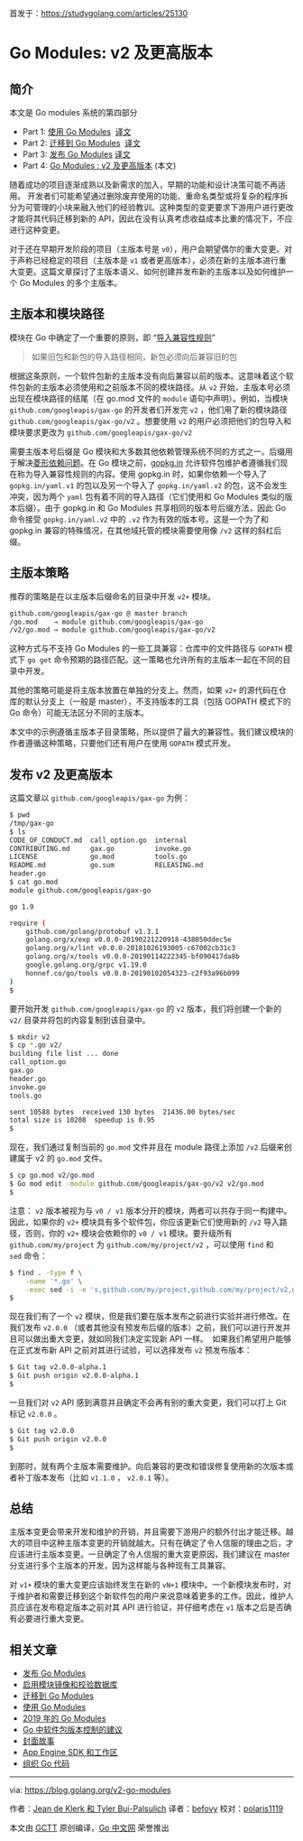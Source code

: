 首发于：https://studygolang.com/articles/25130

# Go Modules: v2 及更高版本

## 简介

本文是 Go modules 系统的第四部分

- Part 1: [使用 Go Modules](https://blog.golang.org/using-go-modules)  [译文](https://studygolang.com/articles/19334)
- Part 2: [迁移到 Go Modules](https://blog.golang.org/migrating-to-go-modules)  [译文](https://studygolang.com/articles/23133)
- Part 3: [发布 Go Modules](https://blog.golang.org/publishing-go-modules) [译文](https://studygolang.com/articles/25129)
- Part 4: [Go Modules : v2 及更高版本](https://blog.golang.org/v2-go-modules) (本文) 

随着成功的项目逐渐成熟以及新需求的加入，早期的功能和设计决策可能不再适用。 开发者们可能希望通过删除废弃使用的功能、重命名类型或将复杂的程序拆分为可管理的小块来融入他们的经验教训。这种类型的变更要求下游用户进行更改才能将其代码迁移到新的 API，因此在没有认真考虑收益成本比重的情况下，不应进行这种变更。

对于还在早期开发阶段的项目（主版本号是 `v0`），用户会期望偶尔的重大变更。对于声称已经稳定的项目（主版本是 `v1` 或者更高版本），必须在新的主版本进行重大变更。这篇文章探讨了主版本语义、如何创建并发布新的主版本以及如何维护一个 Go Modules 的多个主版本。

## 主版本和模块路径

模块在 Go 中确定了一个重要的原则，即 “[导入兼容性规则](https://research.swtch.com/vgo-import)”

> 如果旧包和新包的导入路径相同，新包必须向后兼容旧的包

根据这条原则，一个软件包新的主版本没有向后兼容以前的版本。这意味着这个软件包新的主版本必须使用和之前版本不同的模块路径。从 `v2` 开始，主版本号必须出现在模块路径的结尾（在 go.mod 文件的 `module` 语句中声明）。例如，当模块 `github.com/googleapis/gax-go` 的开发者们开发完 `v2` ，他们用了新的模块路径 `github.com/googleapis/gax-go/v2` 。想要使用 `v2` 的用户必须把他们的包导入和模块要求更改为 ``github.com/googleapis/gax-go/v2`` 

需要主版本号后缀是 Go 模块和大多数其他依赖管理系统不同的方式之一。后缀用于解决[菱形依赖问题](https://research.swtch.com/vgo-import#dependency_story)。在 Go 模块之前，[gopkg.in](http://gopkg.in/) 允许软件包维护者遵循我们现在称为导入兼容性规则的内容。使用 gopkg.in 时，如果你依赖一个导入了 `gopkg.in/yaml.v1` 的包以及另一个导入了 `gopkg.in/yaml.v2` 的包，这不会发生冲突，因为两个 `yaml` 包有着不同的导入路径（它们使用和 Go Modules 类似的版本后缀）。由于 gopkg.in 和 Go Modules 共享相同的版本号后缀方法，因此 Go 命令接受 `gopkg.in/yaml.v2` 中的 `.v2` 作为有效的版本号。这是一个为了和 gopkg.in 兼容的特殊情况，在其他域托管的模块需要使用像 `/v2` 这样的斜杠后缀。

## 主版本策略

推荐的策略是在以主版本后缀命名的目录中开发 `v2+` 模块。

```bash
github.com/googleapis/gax-go @ master branch
/go.mod    → module github.com/googleapis/gax-go
/v2/go.mod → module github.com/googleapis/gax-go/v2
```

这种方式与不支持 Go Modules 的一些工具兼容：仓库中的文件路径与 `GOPATH` 模式下 `go get` 命令预期的路径匹配。这一策略也允许所有的主版本一起在不同的目录中开发。

其他的策略可能是将主版本放置在单独的分支上。然而，如果 `v2+` 的源代码在仓库的默认分支上（一般是 master），不支持版本的工具（包括 GOPATH 模式下的 Go 命令）可能无法区分不同的主版本。

本文中的示例遵循主版本子目录策略，所以提供了最大的兼容性。我们建议模块的作者遵循这种策略，只要他们还有用户在使用 `GOPATH` 模式开发。

## 发布 v2 及更高版本

这篇文章以 `github.com/googleapis/gax-go` 为例：

```bash
$ pwd
/tmp/gax-go
$ ls
CODE_OF_CONDUCT.md  call_option.go  internal
CONTRIBUTING.md     gax.go          invoke.go
LICENSE             go.mod          tools.go
README.md           go.sum          RELEASING.md
header.go
$ cat go.mod
module github.com/googleapis/gax-go

go 1.9

require (
    github.com/golang/protobuf v1.3.1
    golang.org/x/exp v0.0.0-20190221220918-438050ddec5e
    golang.org/x/lint v0.0.0-20181026193005-c67002cb31c3
    golang.org/x/tools v0.0.0-20190114222345-bf090417da8b
    google.golang.org/grpc v1.19.0
    honnef.co/go/tools v0.0.0-20190102054323-c2f93a96b099
)
$
```

要开始开发 `github.com/googleapis/gax-go` 的 `v2` 版本，我们将创建一个新的 `v2/` 目录并将包的内容复制到该目录中。

```bash
$ mkdir v2
$ cp *.go v2/
building file list ... done
call_option.go
gax.go
header.go
invoke.go
tools.go

sent 10588 bytes  received 130 bytes  21436.00 bytes/sec
total size is 10208  speedup is 0.95
$
```

现在，我们通过复制当前的 `go.mod` 文件并且在 module 路径上添加 `/v2` 后缀来创建属于 v2 的 `go.mod` 文件。

```bash
$ cp go.mod v2/go.mod
$ Go mod edit -module github.com/googleapis/gax-go/v2 v2/go.mod
$
```

注意： `v2` 版本被视为与 `v0 / v1` 版本分开的模块，两者可以共存于同一构建中。因此，如果你的 `v2+` 模块具有多个软件包，你应该更新它们使用新的 `/v2` 导入路径，否则，你的 `v2+` 模块会依赖你的 `v0 / v1` 模块。要升级所有 `github.com/my/project` 为 `github.com/my/project/v2` ，可以使用 `find` 和 `sed` 命令：

```bash
$ find . -type f \
    -name '*.go' \
    -exec sed -i -e 's,github.com/my/project,github.com/my/project/v2,g' {} \;
$
```

现在我们有了一个 `v2` 模块，但是我们要在版本发布之前进行实验并进行修改。在我们发布 `v2.0.0` （或者其他没有预发布后缀的版本）之前，我们可以进行开发并且可以做出重大变更，就如同我们决定实现新 API 一样。  如果我们希望用户能够在正式发布新 API 之前对其进行试验，可以选择发布 `v2` 预发布版本：

```bash
$ Git tag v2.0.0-alpha.1
$ Git push origin v2.0.0-alpha.1
$
```

一旦我们对 `v2` API 感到满意并且确定不会再有别的重大变更，我们可以打上 Git 标记 `v2.0.0` 。

```bash
$ Git tag v2.0.0
$ Git push origin v2.0.0
$
```

到那时，就有两个主版本需要维护。向后兼容的更改和错误修复使用新的次版本或者补丁版本发布（比如 `v1.1.0` ， `v2.0.1` 等）。

## 总结

主版本变更会带来开发和维护的开销，并且需要下游用户的额外付出才能迁移。越大的项目中这种主版本变更的开销就越大。只有在确定了令人信服的理由之后，才应该进行主版本变更。一旦确定了令人信服的重大变更原因，我们建议在 master 分支进行多个主版本的开发，因为这样能与各种现有工具兼容。

对 `v1+` 模块的重大变更应该始终发生在新的 `vN+1` 模块中。一个新模块发布时，对于维护者和需要迁移到这个新软件包的用户来说意味着更多的工作。因此，维护人员应该在发布稳定版本之前对其 API 进行验证，并仔细考虑在 `v1` 版本之后是否确有必要进行重大变更。

## 相关文章

- [发布 Go Modules](https://blog.golang.org/publishing-go-modules)
- [启用模块镜像和校验数据库](https://blog.golang.org/module-mirror-launch)
- [迁移到 Go Modules](https://blog.golang.org/migrating-to-go-modules)
- [使用 Go Modules](https://blog.golang.org/using-go-modules)
- [2019 年的 Go Modules](https://blog.golang.org/modules2019)
- [Go 中软件包版本控制的建议](https://blog.golang.org/versioning-proposal)
- [封面故事](https://blog.golang.org/cover)
- [App Engine SDK 和工作区](https://blog.golang.org/the-app-engine-sdk-and-workspaces-gopath)
- [组织 Go 代码](https://blog.golang.org/organizing-go-code)

---

via: https://blog.golang.org/v2-go-modules

作者：[Jean de Klerk 和 Tyler Bui-Palsulich](https://blog.golang.org)
译者：[befovy](https://github.com/befovy)
校对：[polaris1119](https://github.com/polaris1119)

本文由 [GCTT](https://github.com/studygolang/GCTT) 原创编译，[Go 中文网](https://studygolang.com/) 荣誉推出
